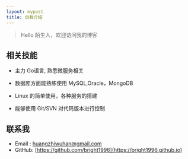 ```yaml
---
layout: mypost
title: 自我介绍
---
```


> Hello 陌生人，欢迎访问我的博客

## 相关技能

- 主力 Go语言, 熟悉微服务相关

- 数据库方面能熟练使用 MySQL,Oracle，MongoDB

- Linux 的简单使用，各种服务的搭建

- 能够使用 Git/SVN 对代码版本进行控制

## 联系我

- Email&nbsp;: huangzhiwuhan@gmail.com
- GitHub: [https://github.com/bright1996](https://bright1996.github.io)